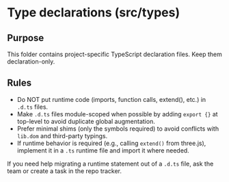 Type declarations (src/types)
=============================

Purpose
-------
This folder contains project-specific TypeScript declaration files. Keep them declaration-only.

Rules
-----
- Do NOT put runtime code (imports, function calls, extend(), etc.) in `.d.ts` files.
- Make `.d.ts` files module-scoped when possible by adding `export {}` at top-level to avoid duplicate global augmentation.
- Prefer minimal shims (only the symbols required) to avoid conflicts with `lib.dom` and third-party typings.
- If runtime behavior is required (e.g., calling `extend()` from three.js), implement it in a `.ts` runtime file and import it where needed.

If you need help migrating a runtime statement out of a `.d.ts` file, ask the team or create a task in the repo tracker.
